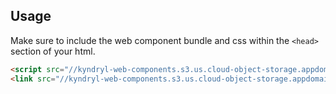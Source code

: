 <!---usage.md--->

## Usage

Make sure to include the web component bundle and css within the `<head>` section of your html.

```html
<script src="//kyndryl-web-components.s3.us.cloud-object-storage.appdomain.cloud/kyndryl-web-components.bundle.js"></script>
<link src="//kyndryl-web-components.s3.us.cloud-object-storage.appdomain.cloud/kyndryl-web-components.css" rel="stylesheet" />
```
